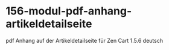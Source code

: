 # 156-modul-pdf-anhang-artikeldetailseite
pdf Anhang auf der Artikeldetailseite für Zen Cart 1.5.6 deutsch
